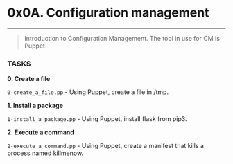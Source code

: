 # 0x0A. Configuration management

---

> Introduction to Configuration Management. The tool in use for CM is Puppet

### TASKS

**0. Create a file**

`0-create_a_file.pp` - Using Puppet, create a file in /tmp.

**1. Install a package**

`1-install_a_package.pp` - Using Puppet, install flask from pip3.

**2. Execute a command**

`2-execute_a_command.pp` - Using Puppet, create a manifest that kills a process named killmenow.
